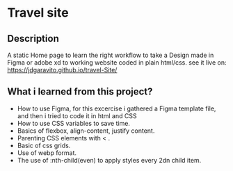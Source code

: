 # Travel site
## Description
A static Home page to learn the right workflow to take a Design  made in Figma or adobe xd to working website coded in plain html/css.
see it live on: https://jdgaravito.github.io/travel-Site/
## What i learned from this project?
- How to use Figma, for this excercise i gathered a Figma template file, and then i tried to code it in html and CSS
- How to use CSS variables to save time.
- Basics of flexbox, align-content, justify content.
- Parenting CSS elements with < .
- Basic of css grids.
- Use of webp format. 
- The use of :nth-child(even) to apply styles every 2dn child item.
